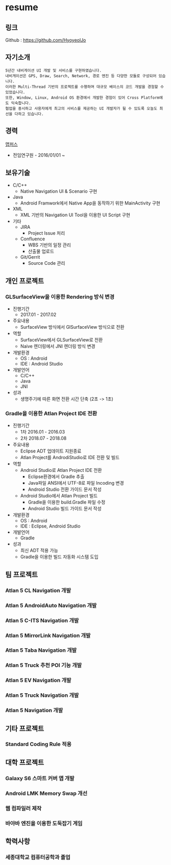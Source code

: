 # resume

## 링크

Github : https://github.com/HyoyeolJo

## 자기소개
    5년간 내비게이션 UI 개발 및 서비스를 구현하였습니다.
    내비게이션은 GPS, Draw, Search, Network, 경로 엔진 등 다양한 모듈로 구성되어 있습니다.
    이러한 Multi-Thread 기반의 프로젝트를 수행하며 대규모 베이스의 코드 개발을 경험할 수 있었습니다. 
    또한, Window, Linux, Android OS 환경에서 개발한 경험이 있어 Cross Platform에도 익숙합니다.
    협업을 중시하고 사용자에게 최고의 서비스를 제공하는 UI 개발자가 될 수 있도록 오늘도 최선을 다하고 있습니다.

## 경력

[맵퍼스](http://www.mappers.kr)
- 전임연구원 - 2016/01/01 ~ 

## 보유기술
+ C/C++
  + Native Navigation UI & Scenario 구현
+ Java
  + Android Framwork에서 Native App을 동작하기 위한 MainActivity 구현
+ XML
  + XML 기반의 Navigation UI Tool을 이용한 UI Script 구현
+ 기타
  + JIRA
    + Project Issue 처리
  + Confluence
    + WBS 기반의 일정 관리
    + 산출물 업로드
  + Git/Gerrit
    + Source Code 관리

## 개인 프로젝트
### GLSurfaceView을 이용한 Rendering 방식 변경
+ 진행기간
  + 2017.01 - 2017.02
+ 주요내용
  + SurfaceView 방식에서 GlSurfaceView 방식으로 전환
+ 역할
  + SurfaceView에서 GLSurfaceView로 전환
  + Naive 렌더링에서 JNI 렌더링 방식 변경
+ 개발환경
  + OS : Android
  + IDE : Android Studio
+ 개발언어
  + C/C++
  + Java
  + JNI
+ 성과
  + 생명주기에 따른 화면 전환 시간 단축 (2초 -> 1초)
### Gradle을 이용한 Atlan Project IDE 전환
+ 진행기간
  + 1차 2016.01 - 2016.03
  + 2차 2018.07 - 2018.08
+ 주요내용
  + Eclipse ADT 업데이트 지원종료
  + Atlan Project를 AndrodiStudio로 IDE 전환 및 빌드
+ 역할
  + Android Studio로 Atlan Project IDE 전환
    + Eclipse환경에서 Gradle 추출
    + Java파일 ANSI에서 UTF-8로 파일 Incoding 변경
    + Android Studio 전환 가이드 문서 작성
  + Android Studio에서 Atlan Project 빌드
    + Gradle을 이용한 build.Gradle 파일 수정
    + Android Studio 빌드 가이드 문서 작성
+ 개발환경
  + OS : Android
  + IDE : Eclipse, Android Studio
+ 개발언어
  + Gradle
+ 성과
  + 최신 ADT 적용 가능
  + Gradle을 이용한 빌드 자동화 시스템 도입
  
## 팀 프로젝트

  ### Atlan 5 CL Navigation 개발
  ### Atlan 5 AndroidAuto Navigation 개발
  ### Atlan 5 C-ITS Navigation 개발
  ### Atlan 5 MirrorLink Navigation 개발
  ### Atlan 5 Taba Navigation 개발
  ### Atlan 5 Truck 추천 POI 기능 개발
  ### Atlan 5 EV Navigation 개발
  ### Atlan 5 Truck Navigation 개발
  ### Atlan 5 Navigation 개발
  
## 기타 프로젝트

  ### Standard Coding Rule 적용
  
## 대학 프로젝트

  ### Galaxy S6 스마트 커버 앱 개발
  ### Android LMK Memory Swap 개선
  ### 웹 컴파일러 제작
  ### 바야바 엔진을 이용한 도둑잡기 게임
  
## 학력사항
  ### 세종대학교 컴퓨터공학과 졸업
